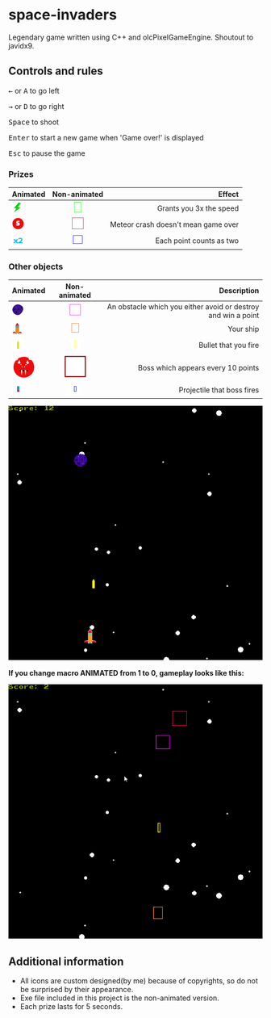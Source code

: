 # space-invaders
Legendary game written using C++ and olcPixelGameEngine. Shoutout to javidx9.
## Controls and rules

<kbd>&leftarrow;</kbd> or <kbd>A</kbd> to go left

<kbd>&rightarrow;</kbd> or <kbd>D</kbd> to go right

<kbd>Space</kbd> to shoot

<kbd>Enter</kbd> to start a new game when 'Game over!' is displayed

<kbd>Esc</kbd> to pause the game

### Prizes
| Animated                               | Non-animated                                   | Effect                                |
| ---------------------------------------|:----------------------------------------------:| -------------------------------------:|
| ![picture](resources/speed10.png)      | ![picture](resources/speed-non-animated.png)   | Grants you 3x the speed               |
| ![picture](resources/strength9.png)    | ![picture](resources/strength-non-animated.png)| Meteor crash doesn't mean game over   |
| ![picture](resources/two5.png)         | ![picture](resources/double-non-animated.png)  | Each point counts as two              |
    

### Other objects
| Animated                               | Non-animated                                      | Description                           |
| ---------------------------------------|:-------------------------------------------------:| -------------------------------------:|
| ![picture](resources/meteor12.png)     | ![picture](resources/meteor-non-animated.png)     | An obstacle which you either avoid or destroy and win a point              |
| ![picture](resources/spaceship21.png)  | ![picture](resources/ship-non-animated.png)       | Your ship                             |
| ![picture](resources/bullet14.png)     | ![picture](resources/bullet-non-animated.png)     | Bullet that you fire                  |
| ![picture](resources/boss4.png)        | ![picture](resources/boss-non-animated.png)       | Boss which appears every 10 points    |
|![picture](resources/boss-bullet3.png)  | ![picture](resources/boss-bullet-non-animated.png)| Projectile that boss fires            |


![picture](resources/playthrough.gif)

**If you change macro ANIMATED from 1 to 0, gameplay looks like this:**

![picture](resources/playthrough2.gif)

## Additional information
* All icons are custom designed(by me) because of copyrights, so do not be surprised by their appearance.
* Exe file included in this project is the non-animated version.
* Each prize lasts for 5 seconds.
